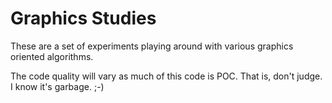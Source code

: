 # Graphics Studies

These are a set of experiments playing around with various graphics oriented algorithms.

The code quality will vary as much of this code is POC. That is, don't judge. I know it's garbage. ;-)
